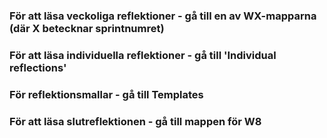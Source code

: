 ### För att läsa veckoliga reflektioner - gå till en av WX-mapparna (där X betecknar sprintnumret)

### För att läsa individuella reflektioner - gå till 'Individual reflections'

### För reflektionsmallar - gå till Templates

### För att läsa slutreflektionen - gå till mappen för W8

